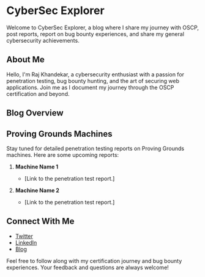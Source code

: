 # CyberSec Explorer

Welcome to CyberSec Explorer, a blog where I share my journey with OSCP, post reports, report on bug bounty experiences,  and share my general cybersecurity achievements.

## About Me

Hello, I'm Raj Khandekar, a cybersecurity enthusiast with a passion for penetration testing, bug bounty hunting, and the art of securing web applications. Join me as I document my journey through the OSCP certification and beyond.

## Blog Overview

## Proving Grounds Machines

Stay tuned for detailed penetration testing reports on Proving Grounds machines. Here are some upcoming reports:

1. **Machine Name 1**
   - [Link to the penetration test report.]

2. **Machine Name 2**
   - [Link to the penetration test report.]

## Connect With Me

- [Twitter](https://twitter.com/yourhandle)
- [LinkedIn](https://www.linkedin.com/in/rajkhandekar/)
- [Blog](https://yourblogwebsite.com)

Feel free to follow along with my certification journey and bug bounty experiences. 
Your feedback and questions are always welcome!